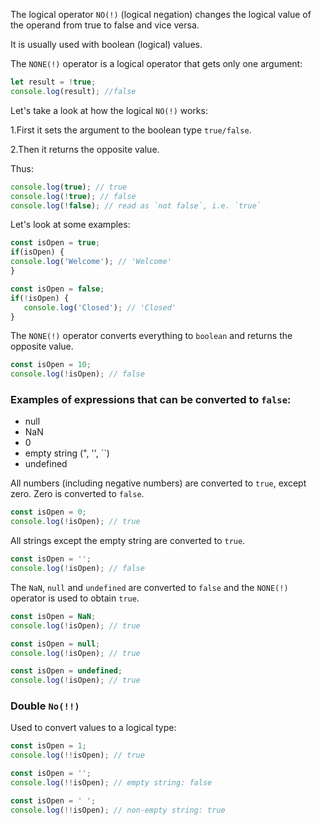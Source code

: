 The logical operator `NO(!)` (logical negation) changes the logical value of the operand from true to false and vice versa. 

It is usually used with boolean (logical) values. 

The `NONE(!)` operator is a logical operator that gets only one argument:

```javascript
let result = !true;
console.log(result); //false
```

Let's take a look at how the logical `NO(!)` works:

1.First it sets the argument to the boolean type `true/false`.

2.Then it returns the opposite value.

Thus:

```javascript
console.log(true); // true
console.log(!true); // false
console.log(!false); // read as `not false`, i.e. `true`
```

Let's look at some examples:

```javascript
const isOpen = true;
if(isOpen) {
console.log('Welcome'); // 'Welcome'    
}
```

```javascript
const isOpen = false;
if(!isOpen) {
   console.log('Closed'); // 'Closed'  
}
```

The `NONE(!)` operator converts everything to `boolean` and returns the opposite value.

```javascript
const isOpen = 10;
console.log(!isOpen); // false
```

### Examples of expressions that can be converted to `false`:

* null
* NaN
* 0 
* empty string (", '', ``)
* undefined

All numbers (including negative numbers) are converted to `true`, except zero. Zero is converted to `false`.

```javascript
const isOpen = 0;
console.log(!isOpen); // true 
```

All strings except the empty string are converted to `true`.

```javascript
const isOpen = '';
console.log(!isOpen); // false
```

The `NaN`, `null` and `undefined` are converted to `false` and the `NONE(!)` operator is used to obtain `true`.

```javascript
const isOpen = NaN;
console.log(!isOpen); // true
```

```javascript
const isOpen = null;
console.log(!isOpen); // true
```

```javascript
const isOpen = undefined;
console.log(!isOpen); // true
```

### Double `No(!!)`

Used to convert values to a logical type:

```javascript
const isOpen = 1;
console.log(!!isOpen); // true
```

```javascript
const isOpen = '';
console.log(!!isOpen); // empty string: false 
```

```javascript
const isOpen = ' ';
console.log(!!isOpen); // non-empty string: true
```